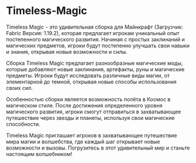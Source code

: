# Timeless-Magic
Timeless Magic - это удивительная сборка для Майнкрафт (Загрузчик: Fabric Версия: 1.19.2), которая предлагает игрокам уникальный опыт постепенного магического развития. Начиная с простых заклинаний и магических предметов, игроки будут постепенно улучшать свои навыки и знания, открывая новые возможности и силы.

Сборка Timeless Magic предлагает разнообразные магические моды, которые добавляют новые заклинания, артефакты, руны и магические предметы. Игроки будут исследовать различные виды магии, от элементарной до темной, открывая новые способы использования своих сил.

Особенностью сборки является возможность полёта в Космос в магическом стиле. После достижения определенного уровня магического развития, игроки смогут отправиться в захватывающее путешествие через звезды и планеты, используя свои магические способности.

Timeless Magic приглашает игроков в захватывающее путешествие мира магии и волшебства, где каждый шаг открывает новые возможности и вызовы. Погрузитесь в этот удивительный мир и станьте настоящим волшебником!
